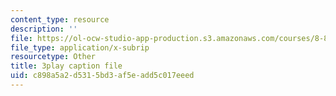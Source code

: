 ```yaml
---
content_type: resource
description: ''
file: https://ol-ocw-studio-app-production.s3.amazonaws.com/courses/8-821-string-theory-and-holographic-duality-fall-2014/c898a5a2d5315bd3af5eadd5c017eeed_-mrxN8XcQOQ.vtt
file_type: application/x-subrip
resourcetype: Other
title: 3play caption file
uid: c898a5a2-d531-5bd3-af5e-add5c017eeed
---
```

